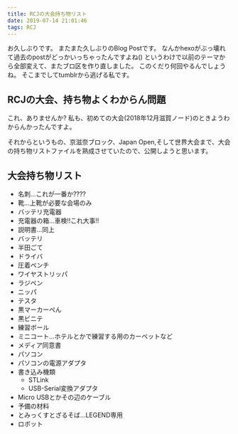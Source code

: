 ```yaml
---
title: RCJの大会持ち物リスト
date: 2019-07-14 21:01:46
tags: RCJ
---
```


お久しぶりです。
またまた久しぶりのBlog Postです。
なんかhexoがぶっ壊れて過去のpostがどっかいっちゃったんですよね()
というわけで以前のテーマから全部変えて、またブロ区を作り直しました。
このくだり何回やるんでしょうね。
そこまでしてtumblrから逃げる私です。

## RCJの大会、持ち物よくわからん問題

これ、ありませんか?
私も、初めての大会(2018年12月滋賀ノード)のときようわからんかったんですよ。

それからというもの、京滋奈ブロック、Japan Open,そして世界大会まで、大会の持ち物リストファイルを熟成させていたので、公開しようと思います。


## 大会持ち物リスト
- 名刺...これが一番か????
- 靴...上靴が必要な会場のみ
- バッテリ充電器
- 充電器の箱...車検!!これ大事!!
- 説明書...同上
- バッテリ
- 半田ごて
- ドライバ
- 圧着ペンチ
- ワイヤストリッパ
- ラジペン
- ニッパ
- テスタ
- 黒マーカーぺん
- 黒ビニテ
- 練習ボール
- ミニコート...ホテルとかで練習する用のカーペットなど
- メディア同意書
- パソコン
- パソコンの電源アダプタ
- 書き込み機類
    - STLink
    - USB-Serial変換アダプタ
- Micro USBとかその辺のケーブル
- 予備の材料
- とみっくすとざるそば...LEGEND専用
- ロボット



